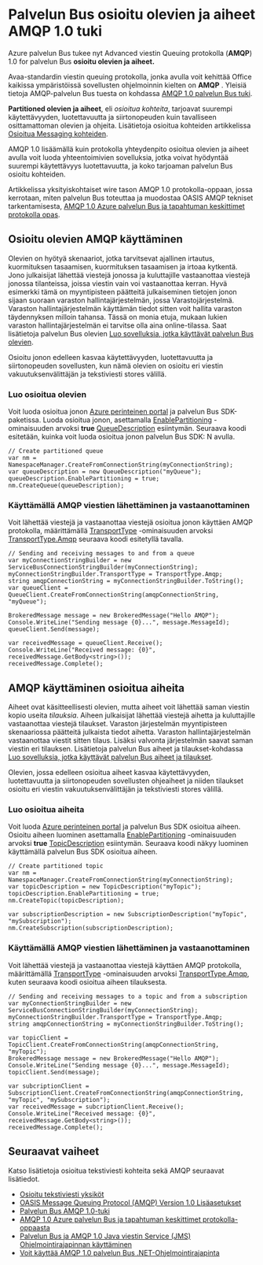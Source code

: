 <properties 
    pageTitle="Palvelun Bus AMQP 1.0 tuki osioitu olevien ja aiheet | Microsoft Azure" 
    description="Opi käyttämään Advanced viestin Queuing Protocol (AMQP) 1.0 kanssa palvelun Bus osioitu olevien ja ohjeita." 
    services="service-bus" 
    documentationCenter=".net" 
    authors="hillaryc" 
    manager="timlt" 
    editor=""/>

<tags 
    ms.service="service-bus" 
    ms.workload="na" 
    ms.tgt_pltfrm="na" 
    ms.devlang="multiple" 
    ms.topic="article" 
    ms.date="10/14/2016" 
    ms.author="hillaryc;sethm"/>

# <a name="amqp-10-support-for-service-bus-partitioned-queues-and-topics"></a>Palvelun Bus osioitu olevien ja aiheet AMQP 1.0 tuki 

Azure palvelun Bus tukee nyt Advanced viestin Queuing protokolla (**AMQP**) 1.0 for palvelun Bus **osioitu olevien ja aiheet.**

Avaa-standardin viestin queuing protokolla, jonka avulla voit kehittää Office kaikissa ympäristöissä sovellusten ohjelmoinnin kielten on **AMQP** . Yleisiä tietoja AMQP-palvelun Bus tuesta on kohdassa [AMQP 1.0 palvelun Bus tuki](service-bus-amqp-overview.md).

**Partitioned olevien ja aiheet**, eli *osioitua kohteita*, tarjoavat suurempi käytettävyyden, luotettavuutta ja siirtonopeuden kuin tavalliseen osittamattoman olevien ja ohjeita. Lisätietoja osioitua kohteiden artikkelissa [Osioitua Messaging kohteiden](service-bus-partitioning.md).

AMQP 1.0 lisäämällä kuin protokolla yhteydenpito osioitua olevien ja aiheet avulla voit luoda yhteentoimivien sovelluksia, jotka voivat hyödyntää suurempi käytettävyys luotettavuutta, ja koko tarjoaman palvelun Bus osioitu kohteiden.

Artikkelissa yksityiskohtaiset wire tason AMQP 1.0 protokolla-oppaan, jossa kerrotaan, miten palvelun Bus toteuttaa ja muodostaa OASIS AMQP tekniset tarkentamisesta, [AMQP 1.0 Azure palvelun Bus ja tapahtuman keskittimet protokolla opas](service-bus-amqp-protocol-guide.md).    

## <a name="use-amqp-with-partitioned-queues"></a>Osioitu olevien AMQP käyttäminen

Olevien on hyötyä skenaariot, jotka tarvitsevat ajallinen irtautus, kuormituksen tasaamisen, kuormituksen tasaamisen ja irtoaa kytkentä. Jono julkaisijat lähettää viestejä jonossa ja kuluttajille vastaanottaa viestejä jonossa tilanteissa, joissa viestin vain voi vastaanottaa kerran. Hyvä esimerkki tämä on myyntipisteen päätteitä julkaiseminen tietojen jonon sijaan suoraan varaston hallintajärjestelmän, jossa Varastojärjestelmä. Varaston hallintajärjestelmän käyttämän tiedot sitten voit hallita varaston täydennyksen milloin tahansa. Tässä on monia etuja, mukaan lukien varaston hallintajärjestelmän ei tarvitse olla aina online-tilassa. Saat lisätietoja palvelun Bus olevien [Luo sovelluksia, jotka käyttävät palvelun Bus olevien](service-bus-create-queues.md). 

Osioitu jonon edelleen kasvaa käytettävyyden, luotettavuutta ja siirtonopeuden sovellusten, kun nämä olevien on osioitu eri viestin vakuutuksenvälittäjän ja tekstiviesti stores välillä.     

### <a name="create-partitioned-queues"></a>Luo osioitua olevien

Voit luoda osioitua jonon [Azure perinteinen portal][] ja palvelun Bus SDK-paketissa. Luoda osioitua jonon, asettamalla [EnablePartitioning](https://msdn.microsoft.com/library/azure/microsoft.servicebus.messaging.queuedescription.enablepartitioning.aspx) -ominaisuuden arvoksi **true** [QueueDescription](https://msdn.microsoft.com/library/azure/microsoft.servicebus.messaging.queuedescription.aspx) esiintymän. Seuraava koodi esitetään, kuinka voit luoda osioitua jonon palvelun Bus SDK: N avulla. 
 
```
// Create partitioned queue
var nm = NamespaceManager.CreateFromConnectionString(myConnectionString);
var queueDescription = new QueueDescription("myQueue");
queueDescription.EnablePartitioning = true;
nm.CreateQueue(queueDescription);
```

### <a name="send-and-receive-messages-using-amqp"></a>Käyttämällä AMQP viestien lähettäminen ja vastaanottaminen

Voit lähettää viestejä ja vastaanottaa viestejä osioitua jonon käyttäen AMQP protokolla, määrittämällä [TransportType](https://msdn.microsoft.com/library/azure/microsoft.servicebus.servicebusconnectionstringbuilder.transporttype.aspx) -ominaisuuden arvoksi [TransportType.Amqp](https://msdn.microsoft.com/library/azure/microsoft.servicebus.messaging.transporttype.aspx) seuraava koodi esitetyllä tavalla.  

```
// Sending and receiving messages to and from a queue
var myConnectionStringBuilder = new ServiceBusConnectionStringBuilder(myConnectionString);
myConnectionStringBuilder.TransportType = TransportType.Amqp;
string amqpConnectionString = myConnectionStringBuilder.ToString();
var queueClient = QueueClient.CreateFromConnectionString(amqpConnectionString, "myQueue");

BrokeredMessage message = new BrokeredMessage("Hello AMQP");
Console.WriteLine("Sending message {0}...", message.MessageId);
queueClient.Send(message);

var receivedMessage = queueClient.Receive();
Console.WriteLine("Received message: {0}", receivedMessage.GetBody<string>());
receivedMessage.Complete();
```

## <a name="use-amqp-with-partitioned-topics"></a>AMQP käyttäminen osioitua aiheita

Aiheet ovat käsitteellisesti olevien, mutta aiheet voit lähettää saman viestin kopio useita *tilauksia*. Aiheen julkaisijat lähettää viestejä aihetta ja kuluttajille vastaanottaa viestejä tilaukset. Varaston järjestelmän myyntipisteen skenaariossa päätteitä julkaista tiedot aihetta. Varaston hallintajärjestelmän vastaanottaa viestit sitten tilaus. Lisäksi valvonta järjestelmän saavat saman viestin eri tilauksen. Lisätietoja palvelun Bus aiheet ja tilaukset-kohdassa [Luo sovelluksia, jotka käyttävät palvelun Bus aiheet ja tilaukset](service-bus-create-topics-subscriptions.md). 

Olevien, jossa edelleen osioitua aiheet kasvaa käytettävyyden, luotettavuutta ja siirtonopeuden sovellusten ohjeaiheet ja niiden tilaukset osioitu eri viestin vakuutuksenvälittäjän ja tekstiviesti stores välillä. 

### <a name="create-partitioned-topics"></a>Luo osioitua aiheita

Voit luoda [Azure perinteinen portal][] ja palvelun Bus SDK osioitua aiheen. Osioitu aiheen luominen asettamalla [EnablePartitioning](https://msdn.microsoft.com/library/azure/microsoft.servicebus.messaging.topicdescription.enablepartitioning.aspx) -ominaisuuden arvoksi **true** [TopicDescription](https://msdn.microsoft.com/library/azure/microsoft.servicebus.messaging.topicdescription.aspx) esiintymän. Seuraava koodi näkyy luominen käyttämällä palvelun Bus SDK osioitua aiheen.
    
```
// Create partitioned topic
var nm = NamespaceManager.CreateFromConnectionString(myConnectionString);
var topicDescription = new TopicDescription("myTopic");
topicDescription.EnablePartitioning = true;
nm.CreateTopic(topicDescription);

var subscriptionDescription = new SubscriptionDescription("myTopic", "mySubscription");
nm.CreateSubscription(subscriptionDescription);
```

### <a name="send-and-receive-messages-using-amqp"></a>Käyttämällä AMQP viestien lähettäminen ja vastaanottaminen

Voit lähettää viestejä ja vastaanottaa viestejä käyttäen AMQP protokolla, määrittämällä [TransportType](https://msdn.microsoft.com/library/azure/microsoft.servicebus.servicebusconnectionstringbuilder.transporttype.aspx) -ominaisuuden arvoksi [TransportType.Amqp](https://msdn.microsoft.com/library/azure/microsoft.servicebus.messaging.transporttype.aspx), kuten seuraava koodi osioitua aiheen tilauksesta.  

```
// Sending and receiving messages to a topic and from a subscription
var myConnectionStringBuilder = new ServiceBusConnectionStringBuilder(myConnectionString);
myConnectionStringBuilder.TransportType = TransportType.Amqp;
string amqpConnectionString = myConnectionStringBuilder.ToString();
    
var topicClient = TopicClient.CreateFromConnectionString(amqpConnectionString, "myTopic");
BrokeredMessage message = new BrokeredMessage("Hello AMQP");
Console.WriteLine("Sending message {0}...", message.MessageId);
topicClient.Send(message);
    
var subcriptionClient = SubscriptionClient.CreateFromConnectionString(amqpConnectionString, "myTopic", "mySubscription");
var receivedMessage = subcriptionClient.Receive();
Console.WriteLine("Received message: {0}", receivedMessage.GetBody<string>());
receivedMessage.Complete();
```

## <a name="next-steps"></a>Seuraavat vaiheet

Katso lisätietoja osioitua tekstiviesti kohteita sekä AMQP seuraavat lisätiedot.

*    [Osioitu tekstiviesti yksiköt](service-bus-partitioning.md)
*    [OASIS Message Queuing Protocol (AMQP) Version 1.0 Lisäasetukset](http://docs.oasis-open.org/amqp/core/v1.0/os/amqp-core-complete-v1.0-os.pdf)
*    [Palvelun Bus AMQP 1.0-tuki](service-bus-amqp-overview.md)
*    [AMQP 1.0 Azure palvelun Bus ja tapahtuman keskittimet protokolla-oppaasta](service-bus-amqp-protocol-guide.md)
*    [Palvelun Bus ja AMQP 1.0 Java viestin Service (JMS) Ohjelmointirajapinnan käyttäminen](service-bus-java-how-to-use-jms-api-amqp.md)
*    [Voit käyttää AMQP 1.0 palvelun Bus .NET-Ohjelmointirajapinta](service-bus-dotnet-advanced-message-queuing.md)

[Azure perinteinen portal]: http://manage.windowsazure.com
